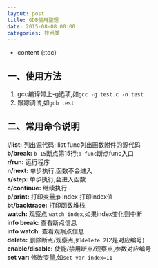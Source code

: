 ```yaml
---
layout: post
title: GDB使用整理
date: 2015-08-08 00:00
categories: 技术类
---
```


* content
{:toc}

## 一、使用方法

1. gcc编译带上-g选项,如`gcc -g test.c -o test`  
2. 跟踪调试,如`gdb test`  

## 二、常用命令说明  
**l/list:** 列出源代码; list func列出函数附件的源代码  
**b/break:** `b 15`断点第15行;`b func`断点func入口  
**r/run:** 运行程序  
**n/next:** 单步执行,函数不会进入  
**s/step:** 单步执行,会进入函数  
**c/continue:** 继续执行  
**p/print:** 打印变量;p index 打印index值  
**bt/backtrace:** 打印函数堆栈  
**watch:** 观察点,`watch index`,如果index变化则中断  
**info break:** 查看断点信息  
**info watch:** 查看观察点信息  
**delete:** 删除断点/观察点,如`delete 2`(2是对应编号)  
**enable/disable:** 使能/禁用断点/观察点,参数对应编号  
**set var:** 修改变量,如`set var index=11`  
